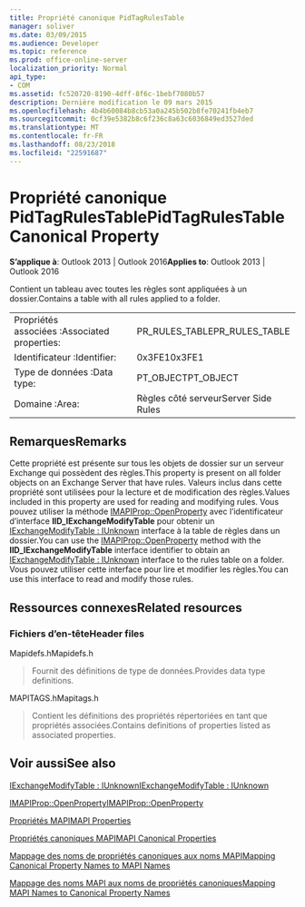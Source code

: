 ```yaml
---
title: Propriété canonique PidTagRulesTable
manager: soliver
ms.date: 03/09/2015
ms.audience: Developer
ms.topic: reference
ms.prod: office-online-server
localization_priority: Normal
api_type:
- COM
ms.assetid: fc520720-8190-4dff-8f6c-1bebf7080b57
description: Dernière modification le 09 mars 2015
ms.openlocfilehash: 4b4b60084b8cb53a0a245b502b8fe70241fb4eb7
ms.sourcegitcommit: 0cf39e5382b8c6f236c8a63c6036849ed3527ded
ms.translationtype: MT
ms.contentlocale: fr-FR
ms.lasthandoff: 08/23/2018
ms.locfileid: "22591687"
---
```

# <a name="pidtagrulestable-canonical-property"></a><span data-ttu-id="13dc7-103">Propriété canonique PidTagRulesTable</span><span class="sxs-lookup"><span data-stu-id="13dc7-103">PidTagRulesTable Canonical Property</span></span>

  
  
<span data-ttu-id="13dc7-104">**S’applique à**: Outlook 2013 | Outlook 2016</span><span class="sxs-lookup"><span data-stu-id="13dc7-104">**Applies to**: Outlook 2013 | Outlook 2016</span></span> 
  
<span data-ttu-id="13dc7-105">Contient un tableau avec toutes les règles sont appliquées à un dossier.</span><span class="sxs-lookup"><span data-stu-id="13dc7-105">Contains a table with all rules applied to a folder.</span></span>
  
|||
|:-----|:-----|
|<span data-ttu-id="13dc7-106">Propriétés associées :</span><span class="sxs-lookup"><span data-stu-id="13dc7-106">Associated properties:</span></span>  <br/> |<span data-ttu-id="13dc7-107">PR_RULES_TABLE</span><span class="sxs-lookup"><span data-stu-id="13dc7-107">PR_RULES_TABLE</span></span>  <br/> |
|<span data-ttu-id="13dc7-108">Identificateur :</span><span class="sxs-lookup"><span data-stu-id="13dc7-108">Identifier:</span></span>  <br/> |<span data-ttu-id="13dc7-109">0x3FE1</span><span class="sxs-lookup"><span data-stu-id="13dc7-109">0x3FE1</span></span>  <br/> |
|<span data-ttu-id="13dc7-110">Type de données :</span><span class="sxs-lookup"><span data-stu-id="13dc7-110">Data type:</span></span>  <br/> |<span data-ttu-id="13dc7-111">PT_OBJECT</span><span class="sxs-lookup"><span data-stu-id="13dc7-111">PT_OBJECT</span></span>  <br/> |
|<span data-ttu-id="13dc7-112">Domaine :</span><span class="sxs-lookup"><span data-stu-id="13dc7-112">Area:</span></span>  <br/> |<span data-ttu-id="13dc7-113">Règles côté serveur</span><span class="sxs-lookup"><span data-stu-id="13dc7-113">Server Side Rules</span></span>  <br/> |
   
## <a name="remarks"></a><span data-ttu-id="13dc7-114">Remarques</span><span class="sxs-lookup"><span data-stu-id="13dc7-114">Remarks</span></span>

<span data-ttu-id="13dc7-115">Cette propriété est présente sur tous les objets de dossier sur un serveur Exchange qui possèdent des règles.</span><span class="sxs-lookup"><span data-stu-id="13dc7-115">This property is present on all folder objects on an Exchange Server that have rules.</span></span> <span data-ttu-id="13dc7-116">Valeurs inclus dans cette propriété sont utilisées pour la lecture et de modification des règles.</span><span class="sxs-lookup"><span data-stu-id="13dc7-116">Values included in this property are used for reading and modifying rules.</span></span> <span data-ttu-id="13dc7-117">Vous pouvez utiliser la méthode [IMAPIProp::OpenProperty](imapiprop-openproperty.md) avec l’identificateur d’interface **IID_IExchangeModifyTable** pour obtenir un [IExchangeModifyTable : IUnknown](iexchangemodifytableiunknown.md) interface à la table de règles dans un dossier.</span><span class="sxs-lookup"><span data-stu-id="13dc7-117">You can use the [IMAPIProp::OpenProperty](imapiprop-openproperty.md) method with the **IID_IExchangeModifyTable** interface identifier to obtain an [IExchangeModifyTable : IUnknown](iexchangemodifytableiunknown.md) interface to the rules table on a folder.</span></span> <span data-ttu-id="13dc7-118">Vous pouvez utiliser cette interface pour lire et modifier les règles.</span><span class="sxs-lookup"><span data-stu-id="13dc7-118">You can use this interface to read and modify those rules.</span></span> 
  
## <a name="related-resources"></a><span data-ttu-id="13dc7-119">Ressources connexes</span><span class="sxs-lookup"><span data-stu-id="13dc7-119">Related resources</span></span>

### <a name="header-files"></a><span data-ttu-id="13dc7-120">Fichiers d’en-tête</span><span class="sxs-lookup"><span data-stu-id="13dc7-120">Header files</span></span>

<span data-ttu-id="13dc7-121">Mapidefs.h</span><span class="sxs-lookup"><span data-stu-id="13dc7-121">Mapidefs.h</span></span>
  
> <span data-ttu-id="13dc7-122">Fournit des définitions de type de données.</span><span class="sxs-lookup"><span data-stu-id="13dc7-122">Provides data type definitions.</span></span>
    
<span data-ttu-id="13dc7-123">MAPITAGS.h</span><span class="sxs-lookup"><span data-stu-id="13dc7-123">Mapitags.h</span></span>
  
> <span data-ttu-id="13dc7-124">Contient les définitions des propriétés répertoriées en tant que propriétés associées.</span><span class="sxs-lookup"><span data-stu-id="13dc7-124">Contains definitions of properties listed as associated properties.</span></span> 
    
## <a name="see-also"></a><span data-ttu-id="13dc7-125">Voir aussi</span><span class="sxs-lookup"><span data-stu-id="13dc7-125">See also</span></span>



[<span data-ttu-id="13dc7-126">IExchangeModifyTable : IUnknown</span><span class="sxs-lookup"><span data-stu-id="13dc7-126">IExchangeModifyTable : IUnknown</span></span>](iexchangemodifytableiunknown.md)
  
[<span data-ttu-id="13dc7-127">IMAPIProp::OpenProperty</span><span class="sxs-lookup"><span data-stu-id="13dc7-127">IMAPIProp::OpenProperty</span></span>](imapiprop-openproperty.md)


[<span data-ttu-id="13dc7-128">Propriétés MAPI</span><span class="sxs-lookup"><span data-stu-id="13dc7-128">MAPI Properties</span></span>](mapi-properties.md)
  
[<span data-ttu-id="13dc7-129">Propriétés canoniques MAPI</span><span class="sxs-lookup"><span data-stu-id="13dc7-129">MAPI Canonical Properties</span></span>](mapi-canonical-properties.md)
  
[<span data-ttu-id="13dc7-130">Mappage des noms de propriétés canoniques aux noms MAPI</span><span class="sxs-lookup"><span data-stu-id="13dc7-130">Mapping Canonical Property Names to MAPI Names</span></span>](mapping-canonical-property-names-to-mapi-names.md)
  
[<span data-ttu-id="13dc7-131">Mappage des noms MAPI aux noms de propriétés canoniques</span><span class="sxs-lookup"><span data-stu-id="13dc7-131">Mapping MAPI Names to Canonical Property Names</span></span>](mapping-mapi-names-to-canonical-property-names.md)

